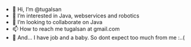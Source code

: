 - 👋 Hi, I’m @tugalsan
- 👀 I’m interested in Java, webservices and robotics
- 💞️ I’m looking to collaborate on Java
- 📫 How to reach me tugalsan at gmail.com
- 👶 And... I have job and a baby. So dont expect too much from me :..(
